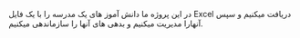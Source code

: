 در این پروژه ما دانش آموز های یک مدرسه را با یک فایل Excel دریافت میکنیم و سپس آنهارا مدیریت میکنیم و بدهی های آنها را سازماندهی میکنیم.
